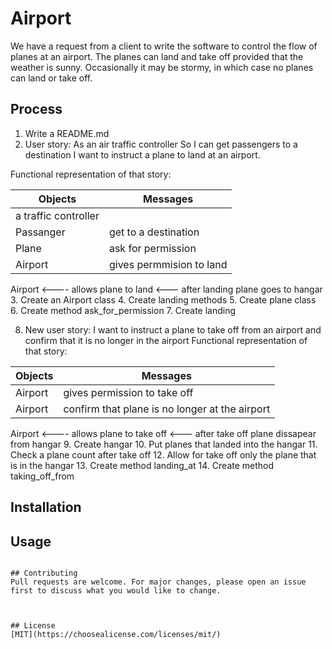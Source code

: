 # Airport

We have a request from a client to write the software to control the flow of planes at an airport. The planes can land and take off provided that the weather is sunny. Occasionally it may be stormy, in which case no planes can land or take off.

## Process
1. Write a README.md
2. User story: As an air traffic controller
So I can get passengers to a destination
I want to instruct a plane to land at an airport.

Functional representation of that story:

| Objects       | Messages      |
| ------------- | ------------- |
|a traffic controller|      |
|Passanger|get  to a destination |
|Plane|ask for permission|
|Airport|gives permmision to land|

Airport <---- allows plane to land <--- after landing plane goes to hangar
3. Create an Airport class
4. Create landing methods
5. Create plane class
6. Create method ask_for_permission
7. Create landing

8.  New user story:
I want to instruct a plane to take off from an airport and confirm that it is no longer in the airport
Functional representation of that story:

| Objects       | Messages      |
| ------------- | ------------- |
|Airport        | gives permission to take off|
|Airport        |confirm that plane is no longer at the airport|
Airport <---- allows plane to take off <--- after take off plane dissapear from hangar
9. Create hangar
10. Put planes that landed into the hangar
11. Check a plane count after take off
12. Allow for take off only the plane that is in the hangar
13. Create method landing_at
14. Create method taking_off_from




## Installation



## Usage


```

## Contributing
Pull requests are welcome. For major changes, please open an issue first to discuss what you would like to change.



## License
[MIT](https://choosealicense.com/licenses/mit/)
